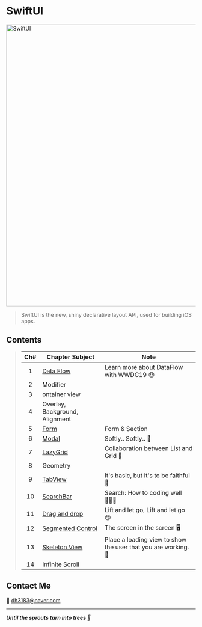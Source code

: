# SwiftUI
<img width="750" alt="SwiftUI" src="https://user-images.githubusercontent.com/83414134/197437410-3d5e1bf6-17e0-423f-ae3a-0b4a423cd71a.png">

> SwiftUI is the new, shiny declarative layout API, used for building iOS apps.

## Contents
> |Ch#|Chapter Subject|Note|
> |:---:|---|---|
> |1|[Data Flow](https://github.com/dh3183/SwiftUI-Study/blob/main/documentation/Data%20Flow.md)|Learn more about DataFlow with WWDC19 😉|
> |2|Modifier||
> |3|ontainer view||
> |4|Overlay, Background, Alignment||
> |5|[Form](https://github.com/dh3183/SwiftUI-Study/blob/main/documentation/Form.md)|Form & Section|
> |6|[Modal](https://github.com/dh3183/SwiftUI-Study/blob/main/documentation/Modal.md)|Softly.. Softly.. 👀|
> |7|[LazyGrid](https://github.com/dh3183/SwiftUI-Study/blob/main/documentation/LazyGrid.md)|Collaboration between List and Grid 📐|
> |8|Geometry||
> |9|[TabView](https://github.com/dh3183/SwiftUI-Study/blob/main/documentation/TabView.md)|It's basic, but it's to be faithful 🙂|
> |10|[SearchBar](https://github.com/dh3183/SwiftUI-Study/blob/main/documentation/SearchBar.md)|Search: How to coding well 👨🏻‍💻|
> |11|[Drag and drop]()|Lift and let go, Lift and let go 😏|
> |12|[Segmented Control](https://github.com/dh3183/SwiftUI-Study/blob/main/documentation/Segmented%20Control.md)|The screen in the screen 🖥️|
> |13|[Skeleton View](https://github.com/dh3183/SwiftUI-Study/blob/main/documentation/Skeleton%20View.md)|Place a loading view to show the user that you are working. 📡|
> |14|Infinite Scroll||
>
## Contact Me
📧 dh3183@naver.com

***
***Until the sprouts turn into trees 🌱***


